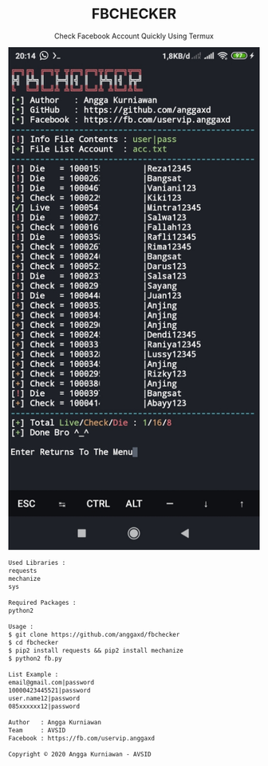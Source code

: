 <h1 align="center">
  FBCHECKER
</h1>
</div>
<p align="center">
  Check Facebook Account Quickly Using Termux
</p>
<p align="center">
 <img src="https://raw.githubusercontent.com/anggaxd/fbchecker/main/20201031_202207.jpg" width="640" title="Menu" alt="Menu">
</p>

```
Used Libraries : 
requests
mechanize
sys

Required Packages : 
python2

Usage :
$ git clone https://github.com/anggaxd/fbchecker
$ cd fbchecker
$ pip2 install requests && pip2 install mechanize
$ python2 fb.py

List Example :
email@gmail.com|password
10000423445521|password
user.name12|password
085xxxxxx12|password

Author   : Angga Kurniawan
Team     : AVSID
Facebook : https://fb.com/uservip.anggaxd

Copyright © 2020 Angga Kurniawan - AVSID 
```
